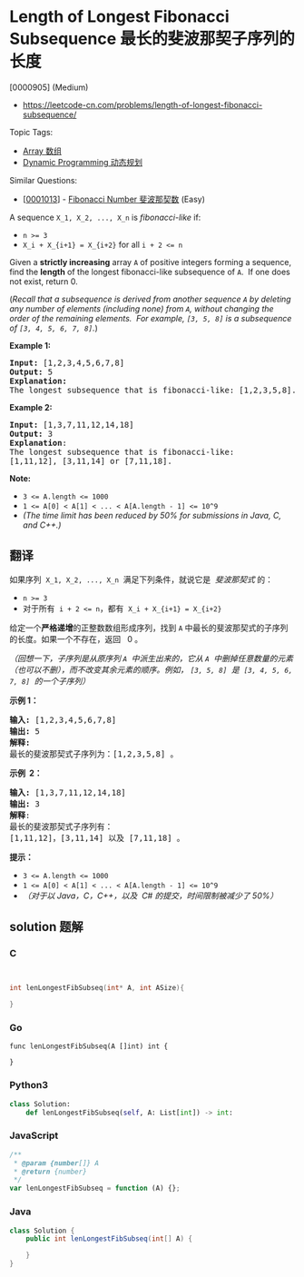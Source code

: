 # Length of Longest Fibonacci Subsequence 最长的斐波那契子序列的长度

[0000905] (Medium)

- https://leetcode-cn.com/problems/length-of-longest-fibonacci-subsequence/

Topic Tags:

- [Array 数组](https://leetcode-cn.com/tag/array/)
- [Dynamic Programming 动态规划](https://leetcode-cn.com/tag/dynamic-programming/)

Similar Questions:

- [[0001013](https://leetcode-cn.com/problems/fibonacci-number/)] - [Fibonacci Number 斐波那契数](./0001013.fibonacci-number.md) (Easy)

A sequence `X_1, X_2, ..., X_n` is _fibonacci-like_ if:

- `n >= 3`
- `X_i + X_{i+1} = X_{i+2}` for all `i + 2 <= n`

Given a **strictly increasing** array `A` of positive integers forming a sequence, find the **length** of the longest fibonacci-like subsequence of `A`.  If one does not exist, return 0.

(_Recall that a subsequence is derived from another sequence `A` by deleting any number of elements (including none) from `A`, without changing the order of the remaining elements.  For example, `[3, 5, 8]` is a subsequence of `[3, 4, 5, 6, 7, 8]`._)

**Example 1:**

<pre><strong>Input: </strong>[1,2,3,4,5,6,7,8]
<strong>Output: </strong>5
<strong>Explanation:
</strong>The longest subsequence that is fibonacci-like: [1,2,3,5,8].
</pre>

**Example 2:**

<pre><strong>Input: </strong>[1,3,7,11,12,14,18]
<strong>Output: </strong>3
<strong>Explanation</strong>:
The longest subsequence that is fibonacci-like:
[1,11,12], [3,11,14] or [7,11,18].
</pre>

**Note:**

- `3 <= A.length <= 1000`
- `1 <= A[0] < A[1] < ... < A[A.length - 1] <= 10^9`
- _(The time limit has been reduced by 50% for submissions in Java, C, and C++.)_

## 翻译

如果序列  `X_1, X_2, ..., X_n`  满足下列条件，就说它是  *斐波那契式* 的：

- `n >= 3`
- 对于所有  `i + 2 <= n`，都有  `X_i + X_{i+1} = X_{i+2}`

给定一个**严格递增**的正整数数组形成序列，找到 `A` 中最长的斐波那契式的子序列的长度。如果一个不存在，返回   0 。

_（回想一下，子序列是从原序列 `A`  中派生出来的，它从 `A`  中删掉任意数量的元素（也可以不删），而不改变其余元素的顺序。例如， `[3, 5, 8]`  是  `[3, 4, 5, 6, 7, 8]`  的一个子序列）_

**示例 1：**

<pre><strong>输入: </strong>[1,2,3,4,5,6,7,8]
<strong>输出: </strong>5
<strong>解释:
</strong>最长的斐波那契式子序列为：[1,2,3,5,8] 。
</pre>

**示例  2：**

<pre><strong>输入: </strong>[1,3,7,11,12,14,18]
<strong>输出: </strong>3
<strong>解释</strong>:
最长的斐波那契式子序列有：
[1,11,12]，[3,11,14] 以及 [7,11,18] 。
</pre>

**提示：**

- `3 <= A.length <= 1000`
- `1 <= A[0] < A[1] < ... < A[A.length - 1] <= 10^9`
- _（对于以 Java，C，C++，以及  C# 的提交，时间限制被减少了 50%）_

## solution 题解

### C

```c


int lenLongestFibSubseq(int* A, int ASize){

}


```

### Go

```golang
func lenLongestFibSubseq(A []int) int {

}
```

### Python3

```python
class Solution:
    def lenLongestFibSubseq(self, A: List[int]) -> int:

```

### JavaScript

```javascript
/**
 * @param {number[]} A
 * @return {number}
 */
var lenLongestFibSubseq = function (A) {};
```

### Java

```java
class Solution {
    public int lenLongestFibSubseq(int[] A) {

    }
}
```
